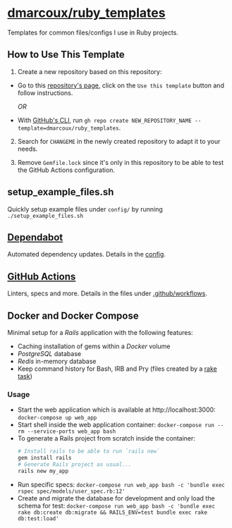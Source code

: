 # <a href="https://github.com/dmarcoux/ruby_templates">dmarcoux/ruby_templates</a>

Templates for common files/configs I use in Ruby projects.

## How to Use This Template

1. Create a new repository based on this repository:

- Go to this [repository's page](https://github.com/dmarcoux/ruby_templates),
  click on the `Use this template` button and follow instructions.

  *OR*

- With [GitHub's CLI](https://github.com/cli/cli), run `gh repo create
  NEW_REPOSITORY_NAME --template=dmarcoux/ruby_templates`.

2. Search for `CHANGEME` in the newly created repository to adapt it to your
   needs.

3. Remove `Gemfile.lock` since it's only in this repository to be able to test
   the GitHub Actions configuration.

## setup_example_files.sh

Quickly setup example files under `config/` by running `./setup_example_files.sh`

## [Dependabot](https://dependabot.com/)

Automated dependency updates. Details in the [config](./.github/dependabot.yml).

## [GitHub Actions](https://docs.github.com/en/actions)

Linters, specs and more. Details in the files under [.github/workflows](./.github/workflows).

## Docker and Docker Compose

Minimal setup for a *Rails* application with the following features:
- Caching installation of gems within a *Docker* volume
- *PostgreSQL* database
- *Redis* in-memory database
- Keep command history for Bash, IRB and Pry (files created by a [rake task](./lib/tasks/development.rake))

### Usage

- Start the web application which is available at http://localhost:3000: `docker-compose up web_app`
- Start shell inside the web application container: `docker-compose run --rm --service-ports web_app bash`
- To generate a Rails project from scratch inside the container:
    ```bash
    # Install rails to be able to run `rails new`
    gem install rails
    # Generate Rails project as usual...
    rails new my_app
    ```
- Run specific specs: `docker-compose run web_app bash -c 'bundle exec rspec spec/models/user_spec.rb:12'`
- Create and migrate the database for development and only load the schema for test: `docker-compose run web_app bash -c 'bundle exec rake db:create db:migrate && RAILS_ENV=test bundle exec rake db:test:load'`
